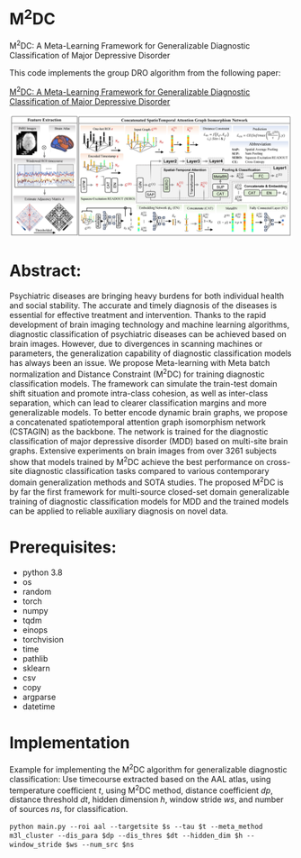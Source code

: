 # M<sup>2</sup>DC
M<sup>2</sup>DC: A Meta-Learning Framework for Generalizable Diagnostic Classification of Major Depressive Disorder

This code implements the group DRO algorithm from the following paper:

[M<sup>2</sup>DC: A Meta-Learning Framework for Generalizable Diagnostic Classification of Major Depressive Disorder](https://ieeexplore.ieee.org/abstract/document/10680596)

![Image](https://github.com/jianposu/M2DC/blob/main/diagram.jpg)

# Abstract:
Psychiatric diseases are bringing heavy burdens for both individual health and social stability. The accurate and timely diagnosis of the diseases is essential for effective treatment and intervention. Thanks to the rapid development of brain imaging technology and machine learning algorithms, diagnostic classification of psychiatric diseases can be achieved based on brain images. However, due to divergences in scanning machines or parameters, the generalization capability of diagnostic classification models has always been an issue. We propose Meta-learning with Meta batch normalization and Distance Constraint (M<sup>2</sup>DC) for training diagnostic classification models. The framework can simulate the train-test domain shift situation and promote intra-class cohesion, as well as inter-class separation, which can lead to clearer classification margins and more generalizable models. To better encode dynamic brain graphs, we propose a concatenated spatiotemporal attention graph isomorphism network (CSTAGIN) as the backbone. The network is trained for the diagnostic classification of major depressive disorder (MDD) based on multi-site brain graphs. Extensive experiments on brain images from over 3261 subjects show that models trained by M<sup>2</sup>DC achieve the best performance on cross-site diagnostic classification tasks compared to various contemporary domain generalization methods and SOTA studies. The proposed M<sup>2</sup>DC is by far the first framework for multi-source closed-set domain generalizable training of diagnostic classification models for MDD and the trained models can be applied to reliable auxiliary diagnosis on novel data.

# Prerequisites:
- python 3.8
- os
- random
- torch
- numpy
- tqdm
- einops
- torchvision
- time
- pathlib
- sklearn
- csv
- copy
- argparse
- datetime

# Implementation
Example for implementing the M<sup>2</sup>DC algorithm for generalizable diagnostic classification:
Use timecourse extracted based on the AAL atlas, using temperature coefficient *t*, using M<sup>2</sup>DC method, distance coefficient *dp*, distance threshold *dt*, hidden dimension *h*, window stride *ws*, and number of sources *ns*, for classification. 
```
python main.py --roi aal --targetsite $s --tau $t --meta_method m3l_cluster --dis_para $dp --dis_thres $dt --hidden_dim $h --window_stride $ws --num_src $ns
```
